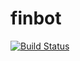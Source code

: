 finbot
========

[![Build Status](https://travis-ci.org/LiberisLabs/hubot-finbot.svg?branch=master)](https://travis-ci.org/LiberisLabs/hubot-finbot)